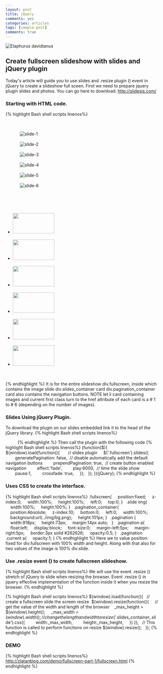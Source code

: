 ```yaml
---
layout: post
title: jQuery 
comments: yes
categories: articles
tags: [sample-post]
comments: true
---
```

![Elaphurus davidianus](http://zlatanblog.com/wp-content/uploads/picture/fullscreen-page.jpg "Père David's deer")

## Create fullscreen slideshow with slides and jQuery plugin
Today's article will guide you to use slides and .resize plugin () event in jQuery to create a slideshow full sceen.
First we need to prepare jquery plugin slides and photos. You can go here to download:
http://slidesjs.com/ 
### Starting with HTML code.
{% highlight Bash shell scripts linenos%}
<div class="fullscreen">
    <div class="slides_container">
        <div class="slide">
            <img src="img/slide_1.jpg" alt="slide-1"/>
        </div>
        <div class="slide">
            <img src="img/slide_2.jpg" alt="slide-2"/>
        </div>
        <div class="slide">
            <img src="img/slide_3.jpg" alt="slide-3"/>
        </div>
        <div class="slide">
            <img src="img/slide_4.jpg" alt="slide-4"/>
        </div>
        <div class="slide">
            <img src="img/slide_5.jpg" alt="slide-5"/>
        </div>
        <div class="slide">
            <img src="img/slide_6.jpg" alt="slide-6"/>
        </div>
    </div><!--end slide container-->
     
    <div class="pagination_container">
        <ul class="pagination">
            <li class="current"><a href="#1"><img src="img/slide_1.jpg" width="137px" height="67px"/></a></li>
            <li><a href="#2"><img src="img/slide_2.jpg" width="137px" height="67px"/></a></li>
            <li><a href="#3"><img src="img/slide_3.jpg" width="137px" height="67px"/></a></li>
            <li><a href="#4"><img src="img/slide_4.jpg" width="137px" height="67px"/></a></li>
            <li><a href="#5"><img src="img/slide_5.jpg" width="137px" height="67px"/></a></li>
            <li><a href="#6"><img src="img/slide_6.jpg" width="137px" height="67px"/></a></li>
        </ul>
    </div><!--pagination-->
</div><!--end fullscreen-->
{% endhighlight %}
It is for the entire slideshow div.fullscreen, inside which contains the image slide div.slides_container card div.pagination_container card also contains the navigation buttons. NOTE let li card containing images and current first class turn to the href attribute of each card is a # 1 to # 6 (depending on the number of images).

### Slides Using jQuery Plugin.
To download the plugin on our slides embedded link it to the head of the jQuery library.
{% highlight Bash shell scripts linenos%}
<head>
    <script src="javascript/jquery.js"></script>
    <script src="javascript/slides.min.jquery.js"></script>
</head>
{% endhighlight %}
Then call the plugin with the following code
{% highlight Bash shell scripts linenos%}
(function($){
$(window).load(function(){
 
    // slides plugin
    $('.fullscreen').slides({
        generatePagination: false,  // disable automatically add the default navigation buttons
        prependPagination: true,  // create button enabled navigation
        effect:'fade',
        play:6000,  // time the slide show
        pause:1, 
        crossfade: true,
    });
 
});
})(jQuery);
{% endhighlight %}

### Uses CSS to create the interface.
{% highlight Bash shell scripts linenos%}
.fullscreen{
    position:fixed;
    z-index:0;
    width:100%;
    height:100%;
    left:0;
    top:0;
}
 
.slide img{
    width:100%; 
    height:100%;
}
 
.pagination_container{
    position:Absolute;
    z-index:10;
    bottom:0;
    left:0;
    width:100%;
    background:url(../img/bg.png);
    height:101px;
}
 
.pagination {
    width:918px;
    height:73px;
    margin:14px auto;   
}
 
.pagination a{
    float:left;
    display:block;
    font-size:0;
    margin-left:5px;
    margin-right:5px;
    border:3px solid #262626;
    opacity:0.5;
}
 
.pagination .current a{
    opacity:1;
}
{% endhighlight %}
Here we to value position: fixed for div.fullscreen with 100% width and height. Along with that also for two values of the image is 100% div.slide.
### Use .resize event () to create fullscreen slideshow.
{% highlight Bash shell scripts linenos%}
We will use the event .resize () stretch of jQuery to slide when resizing the browser.
Event .resize () in jquery effective implementation of the function inside it when you resize the browser.
{% endhighlight %}

{% highlight Bash shell scripts linenos%}
$(window).load(function(){
 
// create a fullscreen slide the screen resize 
$(window).resize(function(){
    // get the value of the width and length of the browser    _max_height = $(window).height();
    _max_width = $(window).width();
 
    // change the length and width to resize    $('.slides_container,.slide').css({
        width:_max_width,
        height:_max_height,
    })
});
 
// This function is called to perform functions on resize
$(window).resize();
 
});
{% endhighlight %}

### DEMO
{% highlight Bash shell scripts linenos%}
http://zlatanblog.com/demo/fullscreen-part-1/fullscreen.html
{% endhighlight %}
